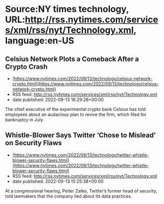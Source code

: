 # Source:NY times technology, URL:http://rss.nytimes.com/services/xml/rss/nyt/Technology.xml, language:en-US

## Celsius Network Plots a Comeback After a Crypto Crash
 - [https://www.nytimes.com/2022/09/13/technology/celsius-network-crypto.html](https://www.nytimes.com/2022/09/13/technology/celsius-network-crypto.html)
 - RSS feed: http://rss.nytimes.com/services/xml/rss/nyt/Technology.xml
 - date published: 2022-09-13 16:29:28+00:00

The chief executive of the experimental crypto bank Celsius has told employees about an audacious plan to revive the firm, which filed for bankruptcy in July.

## Whistle-Blower Says Twitter ‘Chose to Mislead’ on Security Flaws
 - [https://www.nytimes.com/2022/09/13/technology/twitter-whistle-blower-security-flaws.html](https://www.nytimes.com/2022/09/13/technology/twitter-whistle-blower-security-flaws.html)
 - RSS feed: http://rss.nytimes.com/services/xml/rss/nyt/Technology.xml
 - date published: 2022-09-13 15:25:38+00:00

At a congressional hearing, Peiter Zatko, Twitter’s former head of security, told lawmakers that the company lied about its data practices.

